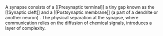 A synapse consists of a [[Presynaptic terminal]] a tiny gap known as the [[Synaptic cleft]] and a [[Postsynaptic membrane]] (a part of a dendrite or another neuron) . The physical separation at the synapse, where communication relies on the diffusion of chemical signals, introduces a layer of complexity.